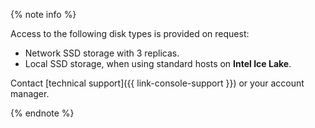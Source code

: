 {% note info %}


Access to the following disk types is provided on request:

* Network SSD storage with 3 replicas.
* Local SSD storage, when using standard hosts on **Intel Ice Lake**.

Contact [technical support]({{ link-console-support }}) or your account manager.


{% endnote %}


